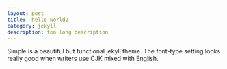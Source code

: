 ```yaml
---
layout: post
title:  hello world2
category: jekyll 
description: too long description
---
```


Simple is a beautiful but functional jekyll theme. The font-type setting looks really good when writers use CJK mixed with English.